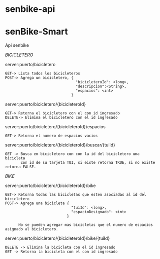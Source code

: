 # senbike-api

# senBike-Smart

Api senbike

*BICICLETERO*
 
server:puerto/bicicletero

    GET-> Lista todos los bicicleteros
    POST-> Agrega un bicicletero, {
                                    "bicicleteroId": <long>,
                                    "descripcion":<String>,
                                    "espacios": <int>
                                  }
 
server:puerto/bicicletero/{bicicleteroId}

    GET-> Retorna el bicicletero con el con id ingresado
    DELETE-> Elimina el bicicletero con el id ingresado

server:puerto/bicicletero/{bicicleteroId}/espacios

    GET-> Retorna el numero de espacios vacios
  
server:puerto/bicicletero/{bicicleteroId}/buscar/{tuiId}

    GET -> Busca en bicicletero con con la id del bicicletero una bicicleta 
           con id de su tarjeta TUI, si eiste retorna TRUE, si no existe retorna FALSE.
 
*BIKE*
 
server:puerto/bicicletero/{bicicleteroId}/bike

    GET-> Retorna todas las bicicletas que esten asociadas al id del bicicletero
    POST-> Agrega una bicicleta {
                                  "tuiId": <long>,
                                  "espacioDesignado": <int>
                                }
 
          No se pueden agregar mas bicicletas que el numero de espacios asignado al bicicletero.

 server:puerto/bicicletero/{bicicleteroId}/bike/{tuiId}
 
    DELETE -> Elimina la bicicleta con el id ingresado
    GET -> Retorna la bicicleta con el con id ingresado
